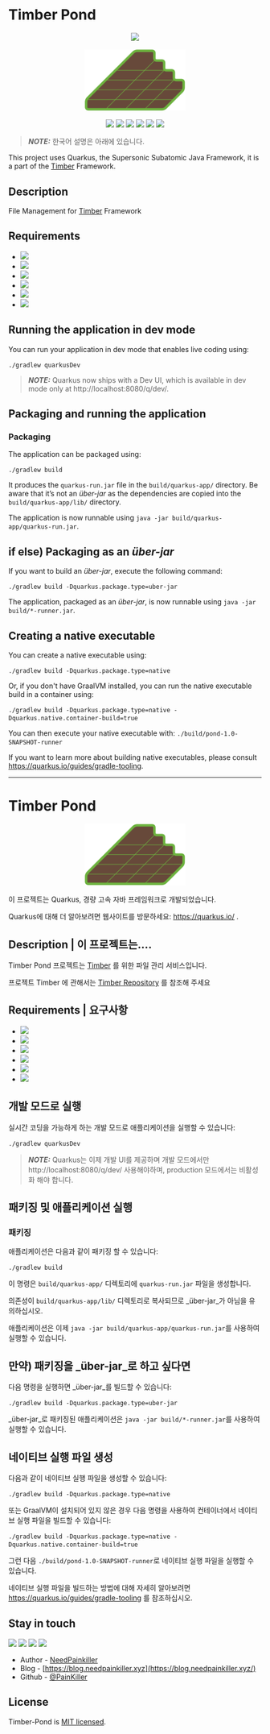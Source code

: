 
# Timber Pond

<p align="center">
    <img src="https://capsule-render.vercel.app/api?type=waving&color=auto&height=300&section=header&text=TIMBER%20POND&fontSize=90&animation=fadeIn&fontAlignY=38&desc=File%20Management%20for%20Timber%20Framework&descAlignY=51&descAlign=62"/>
</p>

<p align="center">
  <a href="https://github.com/NeedPainkiller/Timber" target="blank"><img src="./img/timber-logo.svg" width="200" alt="Nest Logo" /></a>
</p>

<p align="center">
<img src="https://img.shields.io/badge/Java-67493A?style=flat-square&logo=OpenJDK&logoColor=white"/>
<img src="https://img.shields.io/badge/Quarkus-4695EB?style=flat-square&logo=quarkus&logoColor=white"/>
<img src="https://img.shields.io/badge/Panache-1E404E?style=flat-square&logo=OpenJDK&logoColor=white"/>
<img src="https://img.shields.io/badge/Apache Kafka-231F20?style=flat-square&logo=apachekafka&logoColor=white"/>
<img src="https://img.shields.io/badge/ReactiveX-B7178C?style=flat-square&logo=ReactiveX&logoColor=white"/>
<img src="https://img.shields.io/badge/Docker-2496ED?style=flat-square&logo=docker&logoColor=white"/>
</p>

> **_NOTE:_**  한국어 설명은 아래에 있습니다.

This project uses Quarkus, the Supersonic Subatomic Java Framework, it is a part of the [Timber](https://github.com/NeedPainkiller/Timber) Framework.


## Description
File Management for [Timber](https://github.com/NeedPainkiller/Timber) Framework

## Requirements
- <img src="https://img.shields.io/badge/Java-67493A?style=flat-square&logo=OpenJDK&logoColor=white"/>
- <img src="https://img.shields.io/badge/Quarkus-4695EB?style=flat-square&logo=quarkus&logoColor=white"/>
- <img src="https://img.shields.io/badge/Panache-1E404E?style=flat-square&logo=OpenJDK&logoColor=white"/>
- <img src="https://img.shields.io/badge/Apache Kafka-231F20?style=flat-square&logo=apachekafka&logoColor=white"/>
- <img src="https://img.shields.io/badge/ReactiveX-B7178C?style=flat-square&logo=ReactiveX&logoColor=white"/>
- <img src="https://img.shields.io/badge/Docker-2496ED?style=flat-square&logo=docker&logoColor=white"/>



## Running the application in dev mode

You can run your application in dev mode that enables live coding using:
```shell script
./gradlew quarkusDev
```

> **_NOTE:_**  Quarkus now ships with a Dev UI, which is available in dev mode only at http://localhost:8080/q/dev/.

## Packaging and running the application
### Packaging
The application can be packaged using:
```shell script
./gradlew build
```
It produces the `quarkus-run.jar` file in the `build/quarkus-app/` directory.
Be aware that it’s not an _über-jar_ as the dependencies are copied into the `build/quarkus-app/lib/` directory.

The application is now runnable using `java -jar build/quarkus-app/quarkus-run.jar`.

## if else) Packaging as an _über-jar_
If you want to build an _über-jar_, execute the following command:
```shell script
./gradlew build -Dquarkus.package.type=uber-jar
```

The application, packaged as an _über-jar_, is now runnable using `java -jar build/*-runner.jar`.

## Creating a native executable

You can create a native executable using: 
```shell script
./gradlew build -Dquarkus.package.type=native
```

Or, if you don't have GraalVM installed, you can run the native executable build in a container using: 
```shell script
./gradlew build -Dquarkus.package.type=native -Dquarkus.native.container-build=true
```

You can then execute your native executable with: `./build/pond-1.0-SNAPSHOT-runner`

If you want to learn more about building native executables, please consult https://quarkus.io/guides/gradle-tooling.

---
# Timber Pond

<p align="center">
  <a href="https://github.com/NeedPainkiller/Timber" target="blank"><img src="./img/timber-logo.svg" width="200" alt="Nest Logo" /></a>
</p>

이 프로젝트는 Quarkus, 경량 고속 자바 프레임워크로 개발되었습니다.

Quarkus에 대해 더 알아보려면 웹사이트를 방문하세요: https://quarkus.io/ .

## Description | 이 프로젝트는....
Timber Pond 프로젝트는 [Timber](https://github.com/NeedPainkiller/Timber) 를 위한 파일 관리 서비스입니다.

프로젝트 Timber 에 관해서는 [Timber Repository](https://github.com/NeedPainkiller/Timber) 를 참조해 주세요

## Requirements | 요구사항
- <img src="https://img.shields.io/badge/Java-67493A?style=flat-square&logo=OpenJDK&logoColor=white"/>
- <img src="https://img.shields.io/badge/Quarkus-4695EB?style=flat-square&logo=quarkus&logoColor=white"/>
- <img src="https://img.shields.io/badge/Panache-1E404E?style=flat-square&logo=OpenJDK&logoColor=white"/>
- <img src="https://img.shields.io/badge/Apache Kafka-231F20?style=flat-square&logo=apachekafka&logoColor=white"/>
- <img src="https://img.shields.io/badge/ReactiveX-B7178C?style=flat-square&logo=ReactiveX&logoColor=white"/>
- <img src="https://img.shields.io/badge/Docker-2496ED?style=flat-square&logo=docker&logoColor=white"/>



## 개발 모드로 실행

실시간 코딩을 가능하게 하는 개발 모드로 애플리케이션을 실행할 수 있습니다:
```shell script
./gradlew quarkusDev
```

> **_NOTE:_**  Quarkus는 이제 개발 UI를 제공하며 개발 모드에서만 http://localhost:8080/q/dev/ 사용해야하며, production 모드에서는 비활성화 해야 합니다.
 
## 패키징 및 애플리케이션 실행
### 패키징
애플리케이션은 다음과 같이 패키징 할 수 있습니다:
```shell script
./gradlew build
```
이 명령은 `build/quarkus-app/` 디렉토리에 `quarkus-run.jar` 파일을 생성합니다.

의존성이 `build/quarkus-app/lib/` 디렉토리로 복사되므로 _über-jar_가 아님을 유의하십시오.

애플리케이션은 이제 `java -jar build/quarkus-app/quarkus-run.jar`를 사용하여 실행할 수 있습니다.


## 만약) 패키징을 _über-jar_로 하고 싶다면
다음 명령을 실행하면 _über-jar_를 빌드할 수 있습니다:
```shell script
./gradlew build -Dquarkus.package.type=uber-jar
```

_über-jar_로 패키징된 애플리케이션은 `java -jar build/*-runner.jar`를 사용하여 실행할 수 있습니다.

## 네이티브 실행 파일 생성
다음과 같이 네이티브 실행 파일을 생성할 수 있습니다:
```shell script
./gradlew build -Dquarkus.package.type=native
```

또는 GraalVM이 설치되어 있지 않은 경우 다음 명령을 사용하여 컨테이너에서 네이티브 실행 파일을 빌드할 수 있습니다:
```shell script
./gradlew build -Dquarkus.package.type=native -Dquarkus.native.container-build=true
```

그런 다음 `./build/pond-1.0-SNAPSHOT-runner`로 네이티브 실행 파일을 실행할 수 있습니다.

네이티브 실행 파일을 빌드하는 방법에 대해 자세히 알아보려면 https://quarkus.io/guides/gradle-tooling 를 참조하십시오.

## Stay in touch
<p>
  <a href="https://home.needpainkiller.xyz/" target="_blank"><img src="https://img.shields.io/badge/Home-EF3346?style=flat-square&logo=googlehome&logoColor=white"/></a>
  <a href="https://blog.needpainkiller.xyz/" target="_blank"><img src="https://img.shields.io/badge/Blog-15171A?style=flat-square&logo=Ghost&logoColor=white"/></a>
  <a href="mailto:kam6512@gmail.com" target="_blank"><img src="https://img.shields.io/badge/kam6512@gmail.com-EA4335?style=flat-square&logo=Gmail&logoColor=white"/></a>
  <a href="mailto:needpainkiller6512@gmail.com" target="_blank"><img src="https://img.shields.io/badge/needpainkiller6512@gmail.com-EA4335?style=flat-square&logo=Gmail&logoColor=white"/></a>
</p>

- Author - [NeedPainkiller](https://home.needpainkiller.xyz/)
- Blog - [https://blog.needpainkiller.xyz](https://blog.needpainkiller.xyz/)
- Github - [@PainKiller](https://github.com/NeedPainkiller)

## License

Timber-Pond is [MIT licensed](LICENSE).
